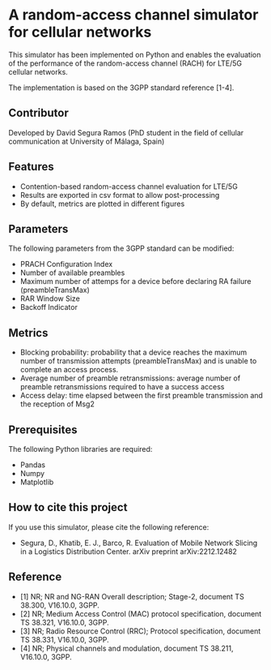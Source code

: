 # A random-access channel simulator for cellular networks

This simulator has been implemented on Python and enables the evaluation of the performance of the random-access channel (RACH) for LTE/5G cellular networks.

The implementation is based on the 3GPP standard reference [1-4].

## Contributor
Developed by David Segura Ramos (PhD student in the field of cellular communication at University of Málaga, Spain)

## Features
- Contention-based random-access channel evaluation for LTE/5G
- Results are exported in csv format to allow post-processing
- By default, metrics are plotted in different figures

## Parameters
The following parameters from the 3GPP standard can be modified:
- PRACH Configuration Index
- Number of available preambles
- Maximum number of attemps for a device before declaring RA failure (preambleTransMax)
- RAR Window Size
- Backoff Indicator

## Metrics
- Blocking probability: probability that a device reaches the maximum number of transmission
  attempts (preambleTransMax) and is unable to complete an access process.
- Average number of preamble retransmissions: average number of preamble retransmissions 
 required to have a success access
- Access delay: time elapsed between the first preamble transmission and the reception of Msg2

## Prerequisites
The following Python libraries are required:
- Pandas
- Numpy
- Matplotlib

## How to cite this project
If you use this simulator, please cite the following reference:
- Segura, D., Khatib, E. J., Barco, R. Evaluation of Mobile Network Slicing in a Logistics Distribution Center. arXiv preprint arXiv:2212.12482

## Reference
- [1] NR; NR and NG-RAN Overall description; Stage-2, document TS 38.300, V16.10.0, 3GPP.
- [2] NR; Medium Access Control (MAC) protocol specification, document TS 38.321, V16.10.0, 3GPP.
- [3] NR; Radio Resource Control (RRC); Protocol specification, document TS 38.331, V16.10.0, 3GPP.
- [4] NR; Physical channels and modulation, document TS 38.211, V16.10.0, 3GPP.